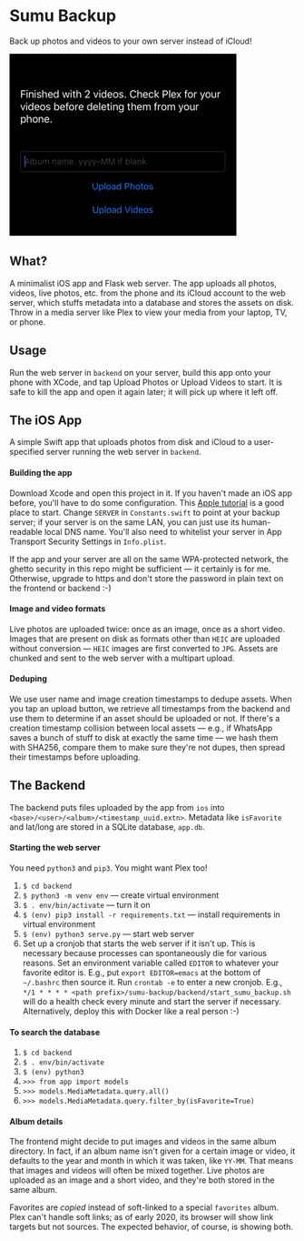 # Sumu Backup
Back up photos and videos to your own server instead of iCloud!

![alt text](ios/imgs/appdemo.gif)

## What?
A minimalist iOS app and Flask web server. The app uploads all photos, videos, live photos, etc. from the phone and its iCloud account to the web server, which stuffs metadata into a database and stores the assets on disk. Throw in a media server like Plex to view your media from your laptop, TV, or phone.

## Usage
Run the web server in `backend` on your server, build this app onto your phone with XCode, and tap Upload Photos or Upload Videos to start. It is safe to kill the app and open it again later; it will pick up where it left off.

## The iOS App
A simple Swift app that uploads photos from disk and iCloud to a user-specified server running the web server in `backend`.

#### Building the app
Download Xcode and open this project in it. If you haven't made an iOS app before, you'll have to do some configuration. This [Apple tutorial](https://developer.apple.com/library/archive/referencelibrary/GettingStarted/DevelopiOSAppsSwift/) is a good place to start. Change `SERVER` in `Constants.swift` to point at your backup server; if your server is on the same LAN, you can just use its human-readable local DNS name. You'll also need to whitelist your server in App Transport Security Settings in `Info.plist`.

If the app and your server are all on the same WPA-protected network, the ghetto security in this repo might be sufficient — it certainly is for me. Otherwise, upgrade to https and don't store the password in plain text on the frontend or backend :-)

#### Image and video formats
Live photos are uploaded twice: once as an image, once as a short video. Images that are present on disk as formats other than `HEIC` are uploaded without conversion — `HEIC` images are first converted to `JPG`. Assets are chunked and sent to the web server with a multipart upload.

#### Deduping
We use user name and image creation timestamps to dedupe assets. When you tap an upload button, we retrieve all timestamps from the backend and use them to determine if an asset should be uploaded or not. If there's a creation timestamp collision between local assets — e.g., if WhatsApp saves a bunch of stuff to disk at exactly the same time — we hash them with SHA256, compare them to make sure they're not dupes, then spread their timestamps before uploading.

## The Backend
The backend puts files uploaded by the app from `ios` into `<base>/<user>/<album>/<timestamp_uuid.extn>`. Metadata like `isFavorite` and lat/long are stored in a SQLite database, `app.db`.

#### Starting the web server
You need `python3` and `pip3`. You might want Plex too!

1. `$ cd backend`
2. `$ python3 -m venv env` — create virtual environment
3. `$ . env/bin/activate` — turn it on
4. `$ (env) pip3 install -r requirements.txt` — install requirements in virtual environment
5. `$ (env) python3 serve.py` — start web server
6. Set up a cronjob that starts the web server if it isn't up. This is necessary because processes can spontaneously die for various reasons. Set an environment variable called `EDITOR` to whatever your favorite editor is. E.g., put `export EDITOR=emacs` at the bottom of `~/.bashrc` then source it. Run `crontab -e` to enter a new cronjob. E.g., `*/1 * * * * <path prefix>/sumu-backup/backend/start_sumu_backup.sh` will do a health check every minute and start the server if necessary. Alternatively, deploy this with Docker like a real person :-)

#### To search the database
1. `$ cd backend`
2. `$ . env/bin/activate`
3. `$ (env) python3`
4. `>>> from app import models`
5. `>>> models.MediaMetadata.query.all()`
6. `>>> models.MediaMetadata.query.filter_by(isFavorite=True)`

#### Album details
The frontend might decide to put images and videos in the same album directory. In fact, if an album name isn't given for a certain image or video, it defaults to the year and month in which it was taken, like `YY-MM`. That means that images and videos will often be mixed together. Live photos are uploaded as an image and a short video, and they're both stored in the same album.

Favorites are _copied_ instead of soft-linked to a special `favorites` album. Plex can't handle soft links; as of early 2020, its browser will show link targets but not sources. The expected behavior, of course, is showing both.

